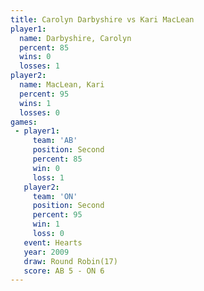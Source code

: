 ```yaml
---
title: Carolyn Darbyshire vs Kari MacLean
player1:                   
  name: Darbyshire, Carolyn
  percent: 85              
  wins: 0                  
  losses: 1                
player2:                   
  name: MacLean, Kari      
  percent: 95              
  wins: 1                  
  losses: 0                
games:
 - player1:          
     team: 'AB'      
     position: Second
     percent: 85     
     win: 0          
     loss: 1         
   player2:          
     team: 'ON'      
     position: Second
     percent: 95     
     win: 1          
     loss: 0         
   event: Hearts        
   year: 2009           
   draw: Round Robin(17)
   score: AB 5 - ON 6   
---
```

